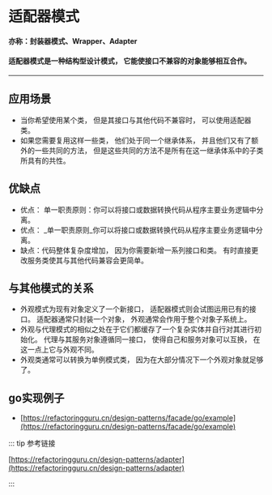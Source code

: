 # 适配器模式
#### 亦称：封装器模式、Wrapper、Adapter
#### 适配器模式是一种结构型设计模式， 它能使接口不兼容的对象能够相互合作。
---

## 应用场景
* 当你希望使用某个类， 但是其接口与其他代码不兼容时， 可以使用适配器类。
* 如果您需要复用这样一些类， 他们处于同一个继承体系， 并且他们又有了额外的一些共同的方法，
但是这些共同的方法不是所有在这一继承体系中的子类所具有的共性。

## 优缺点
* 优点： 单一职责原则：你可以将接口或数据转换代码从程序主要业务逻辑中分离。
* 优点： _单一职责原则_你可以将接口或数据转换代码从程序主要业务逻辑中分离。
* 缺点：代码整体复杂度增加， 因为你需要新增一系列接口和类。 有时直接更改服务类使其与其他代码兼容会更简单。

## 与其他模式的关系
* 外观模式为现有对象定义了一个新接口， 适配器模式则会试图运用已有的接口。 适配器通常只封装一个对象， 外观通常会作用于整个对象子系统上。
* 外观与代理模式的相似之处在于它们都缓存了一个复杂实体并自行对其进行初始化。 代理与其服务对象遵循同一接口，
使得自己和服务对象可以互换， 在这一点上它与外观不同。
* 外观类通常可以转换为单例模式类， 因为在大部分情况下一个外观对象就足够了。

## go实现例子
* [https://refactoringguru.cn/design-patterns/facade/go/example](https://refactoringguru.cn/design-patterns/facade/go/example)

::: tip 参考链接

[https://refactoringguru.cn/design-patterns/adapter](https://refactoringguru.cn/design-patterns/adapter)

:::
